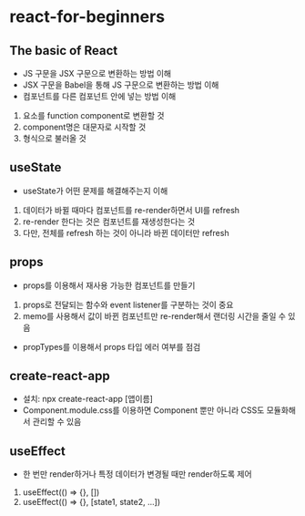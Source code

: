 # react-for-beginners

## The basic of React
- JS 구문을 JSX 구문으로 변환하는 방법 이해
- JSX 구문을 Babel을 통해 JS 구문으로 변환하는 방법 이해
- 컴포넌트를 다른 컴포넌트 안에 넣는 방법 이해
1. 요소를 function component로 변환할 것
2. component명은 대문자로 시작할 것
3. <Component /> 형식으로 불러올 것

## useState
- useState가 어떤 문제를 해결해주는지 이해
1. 데이터가 바뀔 때마다 컴포넌트를 re-render하면서 UI를 refresh
2. re-render 한다는 것은 컴포넌트를 재생성한다는 것
3. 다만, 전체를 refresh 하는 것이 아니라 바뀐 데이터만 refresh

## props
- props를 이용해서 재사용 가능한 컴포넌트를 만들기
1. props로 전달되는 함수와 event listener를 구분하는 것이 중요
2. memo를 사용해서 값이 바뀐 컴포넌트만 re-render해서 랜더링 시간을 줄일 수 있음
- propTypes를 이용해서 props 타입 에러 여부를 점검

## create-react-app
- 설치: npx create-react-app [앱이름]
- Component.module.css를 이용하면 Component 뿐만 아니라 CSS도 모듈화해서 관리할 수 있음

## useEffect
- 한 번만 render하거나 특정 데이터가 변경될 때만 render하도록 제어
1. useEffect(() => {}, [])
2. useEffect(() => {}, [state1, state2, ...])